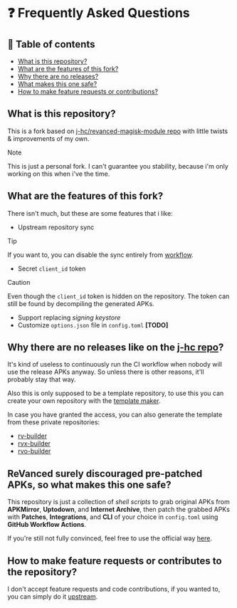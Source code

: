 # ❓ Frequently Asked Questions

## 📜 Table of contents

* [What is this repository?](#what-is-this-repository)
* [What are the features of this fork?](#what-are-the-features-of-this-fork)
* [Why there are no releases?](#why-there-are-no-releases-like-on-the-j-hc-repo)
* [What makes this one safe?](#revanced-surely-discouraged-pre-patched-apks-so-what-makes-this-one-safe)
* [How to make feature requests or contributions?](#how-to-make-feature-requests-or-contributes-to-the-repository)

## What is this repository?

This is a fork based on [j-hc/revanced-magisk-module repo](https://github.com/j-hc/revanced-magisk-module) with little twists & improvements of my own.

> [!NOTE]
> This is just a personal fork. I can't guarantee you stability, because i'm only working on this when i've the time.

## What are the features of this fork?

There isn't much, but these are some features that i like:

* Upstream repository sync
> [!TIP]
> If you want to, you can disable the sync entirely from [workflow](../../../.github/workflows/sync.yml).
* Secret `client_id` token
> [!CAUTION]
> Even though the `client_id` token is hidden on the repository. The token can still be found by decompiling the generated APKs.
* Support replacing _signing keystore_
* Customize `options.json` file in `config.toml` **[TODO]**

## Why there are no releases like on the [j-hc repo](https://github.com/j-hc/revanced-magisk-module)?

It's kind of useless to continuously run the CI workflow when nobody will use the release APKs anyway. So unless there is other reasons, it'll probably stay that way.

Also this is only supposed to be a template repository, to use this you can create your own repository with the [template maker](https://github.com/new?template_name=rmm&template_owner=mementomoryn).

In case you have granted the access, you can also generate the template from these private repositories:

* [rv-builder](https://github.com/new?template_name=rv-builder&template_owner=mementomoryn)
* [rvx-builder](https://github.com/new?template_name=rvx-builder&template_owner=mementomoryn)
* [rvo-builder](https://github.com/new?template_name=rvo-builder&template_owner=mementomoryn)

## ReVanced surely discouraged pre-patched APKs, so what makes this one safe?

This repository is just a collection of _shell scripts_ to grab original APKs from **APKMirror**, **Uptodown**, and **Internet Archive**, then patch the grabbed APKs with **Patches**, **Integrations**, and **CLI** of your choice in `config.toml` using **GitHub Workflow Actions**.

If you're still not fully convinced, feel free to use the official way [here](https://revanced.app/).

## How to make feature requests or contributes to the repository?

I don't accept feature requests and code contributions, if you wanted to, you can simply do it [upstream](https://github.com/j-hc/revanced-magisk-module).
